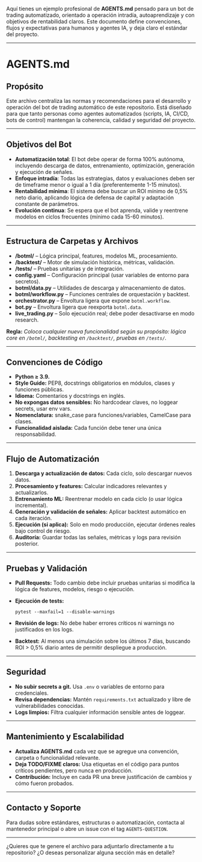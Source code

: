 Aquí tienes un ejemplo profesional de **AGENTS.md** pensado para un bot de trading automatizado, orientado a operación intradía, autoaprendizaje y con objetivos de rentabilidad claros. Este documento define convenciones, flujos y expectativas para humanos y agentes IA, y deja claro el estándar del proyecto.

---

# AGENTS.md

## Propósito

Este archivo centraliza las normas y recomendaciones para el desarrollo y operación del bot de trading automático de este repositorio. Está diseñado para que tanto personas como agentes automatizados (scripts, IA, CI/CD, bots de control) mantengan la coherencia, calidad y seguridad del proyecto.

---

## Objetivos del Bot

* **Automatización total**: El bot debe operar de forma 100% autónoma, incluyendo descarga de datos, entrenamiento, optimización, generación y ejecución de señales.
* **Enfoque intradía**: Todas las estrategias, datos y evaluaciones deben ser de timeframe menor o igual a 1 día (preferentemente 1-15 minutos).
* **Rentabilidad mínima**: El sistema debe buscar un ROI mínimo de 0,5% neto diario, aplicando lógica de defensa de capital y adaptación constante de parámetros.
* **Evolución continua**: Se espera que el bot aprenda, valide y reentrene modelos en ciclos frecuentes (mínimo cada 15-60 minutos).

---

## Estructura de Carpetas y Archivos

* **/botml/** – Lógica principal, features, modelos ML, procesamiento.
* **/backtest/** – Motor de simulación histórica, métricas, validación.
* **/tests/** – Pruebas unitarias y de integración.
* **config.yaml** – Configuración principal (usar variables de entorno para secretos).
* **botml/data.py** – Utilidades de descarga y almacenamiento de datos.
* **botml/workflow.py** – Funciones centrales de orquestación y backtest.
* **orchestrator.py** – Envoltura ligera que expone `botml.workflow`.
* **bot.py** – Envoltura ligera que reexporta `botml.data`.
* **live\_trading.py** – Solo ejecución real; debe poder desactivarse en modo research.

**Regla:**
*Coloca cualquier nueva funcionalidad según su propósito: lógica core en `/botml/`, backtesting en `/backtest/`, pruebas en `/tests/`.*

---

## Convenciones de Código

* **Python ≥ 3.9.**
* **Style Guide:** PEP8, docstrings obligatorios en módulos, clases y funciones públicas.
* **Idioma:** Comentarios y docstrings en inglés.
* **No expongas datos sensibles:** No hardcodear claves, no loggear secrets, usar env vars.
* **Nomenclatura:** snake\_case para funciones/variables, CamelCase para clases.
* **Funcionalidad aislada:** Cada función debe tener una única responsabilidad.

---

## Flujo de Automatización

1. **Descarga y actualización de datos:** Cada ciclo, solo descargar nuevos datos.
2. **Procesamiento y features:** Calcular indicadores relevantes y actualizarlos.
3. **Entrenamiento ML:** Reentrenar modelo en cada ciclo (o usar lógica incremental).
4. **Generación y validación de señales:** Aplicar backtest automático en cada iteración.
5. **Ejecución (si aplica):** Solo en modo producción, ejecutar órdenes reales bajo control de riesgo.
6. **Auditoría:** Guardar todas las señales, métricas y logs para revisión posterior.

---

## Pruebas y Validación

* **Pull Requests:** Todo cambio debe incluir pruebas unitarias si modifica la lógica de features, modelos, riesgo o ejecución.
* **Ejecución de tests:**

  ```
  pytest --maxfail=1 --disable-warnings
  ```
* **Revisión de logs:** No debe haber errores críticos ni warnings no justificados en los logs.
* **Backtest:** Al menos una simulación sobre los últimos 7 días, buscando ROI > 0,5% diario antes de permitir despliegue a producción.

---

## Seguridad

* **No subir secrets a git.** Usa `.env` o variables de entorno para credenciales.
* **Revisa dependencias:** Mantén `requirements.txt` actualizado y libre de vulnerabilidades conocidas.
* **Logs limpios:** Filtra cualquier información sensible antes de loggear.

---

## Mantenimiento y Escalabilidad

* **Actualiza AGENTS.md** cada vez que se agregue una convención, carpeta o funcionalidad relevante.
* **Deja TODO/FIXME claros:** Usa etiquetas en el código para puntos críticos pendientes, pero nunca en producción.
* **Contribución:** Incluye en cada PR una breve justificación de cambios y cómo fueron probados.

---

## Contacto y Soporte

Para dudas sobre estándares, estructuras o automatización, contacta al mantenedor principal o abre un issue con el tag `AGENTS-QUESTION`.

---

¿Quieres que te genere el archivo para adjuntarlo directamente a tu repositorio? ¿O deseas personalizar alguna sección más en detalle?
